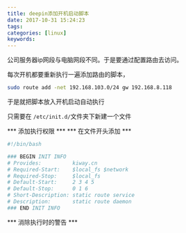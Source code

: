 ```yaml
---
title: deepin添加开机启动脚本
date: 2017-10-31 15:24:23
tags: 
categories: [linux]
keywords: 
---
```


公司服务器ip网段与电脑网段不同。于是要通过配置路由去访问。

每次开机都要重新执行一遍添加路由的脚本，

```bash
sudo route add -net 192.168.103.0/24 gw 192.168.8.118
```

于是就把脚本放入开机启动自动执行


只需要在 `/etc/init.d/`文件夹下新建一个文件 

*** 添加执行权限 ***
*** 在文件开头添加 ***

``` bash
#!/bin/bash

### BEGIN INIT INFO
# Provides:          kiway.cn
# Required-Start:    $local_fs $network
# Required-Stop:     $local_fs
# Default-Start:     2 3 4 5
# Default-Stop:      0 1 6
# Short-Description: static route service
# Description:       static route daemon
### END INIT INFO

```
*** 消除执行时的警告 ***
